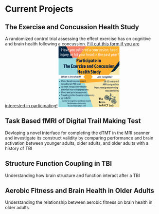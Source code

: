 # Current Projects

## The Exercise and Concussion Health Study
A randomized control trial assessing the effect exercise has on cognitive and brain health following a concussion. [Fill out this form if you are interested in participating!](https://collaborate.tuftsctsi.org/redcap/surveys/?s=KWYENXFYT889K8AN&fbclid=IwAR1NYxMN3zN6ETsAWpw8VKC1bGLEvBc8gq6IIyhd2B_tEy901lD3LZe44nA)
<img src="/assets/img/Techs_flyer.png" alt="Techs_flyer" width="200"/>

## Task Based fMRI of Digital Trail Making Test
Devloping a novel interface for completing the dTMT in the MRI scanner and investigate its construct validity by comparing performance and brain activation between younger adults, older adults, and older adults with a history of TBI

## Structure Function Coupling in TBI
Understanding how brain structure and function interact after a TBI

## Aerobic Fitness and Brain Health in Older Adults
Understanding the relationship between aerobic fitness on brain health in older adults 

